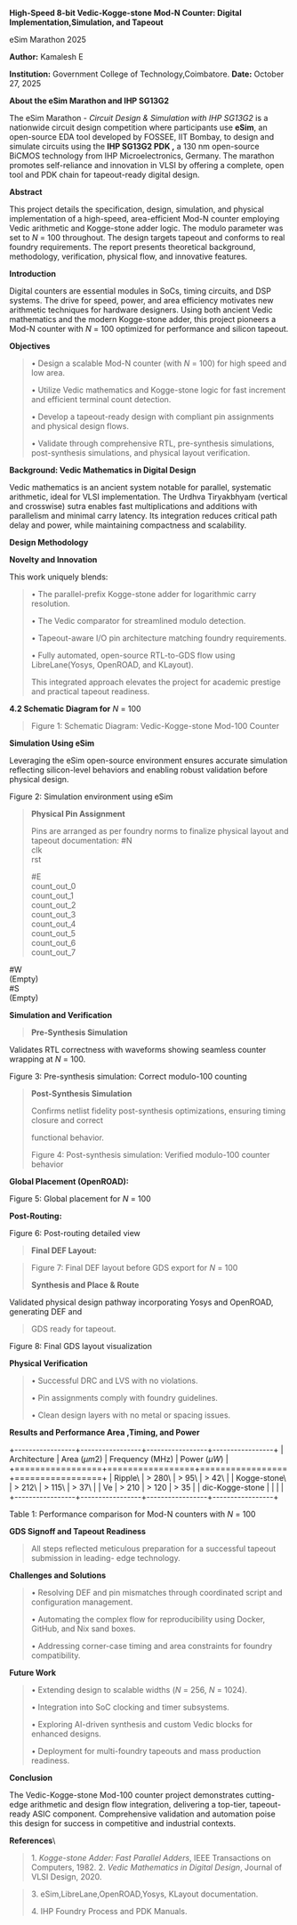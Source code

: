 **High-Speed 8-bit Vedic-Kogge-stone Mod-N Counter: Digital Implementation,Simulation, and Tapeout**

 eSim Marathon 2025

**Author:** Kamalesh E

**Institution:** Government College of Technology,Coimbatore.
**Date:** October 27, 2025

**About the eSim Marathon and IHP SG13G2**

The eSim Marathon - *Circuit Design & Simulation with IHP SG13G2* is a
nationwide circuit design competition where participants use **eSim**,
an open-source EDA tool developed by FOSSEE, IIT Bombay, to design and
simulate circuits using the **IHP SG13G2 PDK ,** a 130 nm open-source
BiCMOS technology from IHP Microelectronics, Germany. The marathon
promotes self-reliance and innovation in VLSI by offering a complete,
open tool and PDK chain for tapeout-ready digital design.

**Abstract**

This project details the specification, design, simulation, and physical
implementation of a high-speed, area-efficient Mod-N counter employing
Vedic arithmetic and Kogge-stone adder logic. The modulo parameter was
set to *N* = 100 throughout. The design targets tapeout and conforms to
real foundry requirements. The report presents theoretical background,
methodology, verification, physical flow, and innovative features.

 **Introduction**

Digital counters are essential modules in SoCs, timing circuits, and DSP
systems. The drive for speed, power, and area efficiency motivates new
arithmetic techniques for hardware designers. Using both ancient Vedic
mathematics and the modern Kogge-stone adder, this project pioneers a
Mod-N counter with *N* = 100 optimized for performance and silicon
tapeout.

**Objectives**
>
> • Design a scalable Mod-N counter (with *N* = 100) for high speed and
> low area.
>
> • Utilize Vedic mathematics and Kogge-stone logic for fast increment
> and efficient terminal count detection.
>
> • Develop a tapeout-ready design with compliant pin assignments and
> physical design flows.
>
> • Validate through comprehensive RTL, pre-synthesis simulations,
> post-synthesis simulations, and physical layout verification.

 **Background: Vedic Mathematics in Digital Design**

Vedic mathematics is an ancient system notable for parallel, systematic
arithmetic, ideal for VLSI implementation. The Urdhva Tiryakbhyam
(vertical and crosswise) sutra enables fast multiplications and
additions with parallelism and minimal carry latency. Its integration
reduces critical path delay and power, while maintaining compactness and
scalability.

 **Design Methodology**

 **Novelty and Innovation**

This work uniquely blends:

> • The parallel-prefix Kogge-stone adder for logarithmic carry
> resolution.
>
> • The Vedic comparator for streamlined modulo detection.
>
> • Tapeout-aware I/O pin architecture matching foundry requirements.
>
> • Fully automated, open-source RTL-to-GDS flow using LibreLane(Yosys,
> OpenROAD, and KLayout).
>
> This integrated approach elevates the project for academic prestige
> and practical tapeout readiness.
>
**4.2 Schematic Diagram for** *N* = 100
>
> Figure 1: Schematic Diagram: Vedic-Kogge-stone Mod-100 Counter


**Simulation Using eSim**

Leveraging the eSim open-source environment ensures accurate simulation
reflecting silicon-level behaviors and enabling robust validation before physical design.

Figure 2: Simulation environment using eSim

>  **Physical Pin Assignment**
>
> Pins are arranged as per foundry norms to finalize physical layout and
> tapeout documentation: #N\
> clk\
> rst
>
> #E\
> count_out_0\
> count_out_1\
> count_out_2\
> count_out_3\
> count_out_4\
> count_out_5\
> count_out_6\
> count_out_7

#W\
(Empty)\
#S\
(Empty)


**Simulation and Verification**

>**Pre-Synthesis Simulation**

Validates RTL correctness with waveforms showing seamless counter
wrapping at *N* = 100.

Figure 3: Pre-synthesis simulation: Correct modulo-100 counting

> **Post-Synthesis Simulation**
>
> Confirms netlist fidelity post-synthesis optimizations, ensuring
> timing closure and correct
>
> functional behavior.
>
> Figure 4: Post-synthesis simulation: Verified modulo-100 counter behavior




**Global Placement (OpenROAD):**

Figure 5: Global placement for *N* = 100

**Post-Routing:**

Figure 6: Post-routing detailed view



>**Final DEF Layout:**

> Figure 7: Final DEF layout before GDS export for *N* = 100
>
>**Synthesis and Place & Route**

Validated physical design pathway incorporating Yosys and OpenROAD,
generating DEF and

> GDS ready for tapeout.

Figure 8: Final GDS layout visualization



**Physical Verification**
>
> • Successful DRC and LVS with no violations.
>
> • Pin assignments comply with foundry guidelines.
>
> • Clean design layers with no metal or spacing issues.
>
**Results and Performance Area ,Timing, and Power**

+-----------------+-----------------+-----------------+-----------------+
| Architecture    | Area (*µm*2)    | Frequency (MHz) | Power (*µW*)    |
+=================+=================+=================+=================+
| Ripple\         | > 280\          | > 95\           | > 42\           |
| Kogge-stone\    | > 212\          | > 115\          | > 37\           |
| Ve              | > 210           | > 120           | > 35            |
| dic-Kogge-stone |                 |                 |                 |
+-----------------+-----------------+-----------------+-----------------+

   Table 1: Performance comparison for Mod-N counters with *N* = 100

**GDS Signoff and Tapeout Readiness**
>
> All steps reflected meticulous preparation for a successful tapeout
> submission in leading- edge technology.
>
**Challenges and Solutions**
>
> • Resolving DEF and pin mismatches through coordinated script and
> configuration management.
>
> • Automating the complex flow for reproducibility using Docker,
> GitHub, and Nix sand boxes.
>
> • Addressing corner-case timing and area constraints for foundry
> compatibility.
>
**Future Work**
>
> • Extending design to scalable widths (*N* = 256, *N* = 1024).
>
> • Integration into SoC clocking and timer subsystems.
>
> • Exploring AI-driven synthesis and custom Vedic blocks for enhanced
> designs.
>
> • Deployment for multi-foundry tapeouts and mass production readiness.

**Conclusion**

The Vedic-Kogge-stone Mod-100 counter project demonstrates cutting-edge
arithmetic and design flow integration, delivering a top-tier,
tapeout-ready ASIC component. Comprehensive validation and automation
poise this design for success in competitive and industrial contexts.


**References**\
>1\. *Kogge-stone Adder: Fast Parallel Adders*, IEEE Transactions on
Computers, 1982.
>2\. *Vedic Mathematics in Digital Design*, Journal of
VLSI Design, 2020.

> 3\. eSim,LibreLane,OpenROAD,Yosys, KLayout documentation.
>
> 4\. IHP Foundry Process and PDK Manuals.


